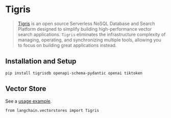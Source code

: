 Tigris
======

> [Tigris](htttps://tigrisdata.com) is an open source Serverless NoSQL Database and Search Platform designed to simplify building high-performance vector search applications. `Tigris` eliminates the infrastructure complexity of managing, operating, and synchronizing multiple tools, allowing you to focus on building great applications instead.

Installation and Setup[​](#installation-and-setup "Direct link to Installation and Setup")
------------------------------------------------------------------------------------------

    pip install tigrisdb openapi-schema-pydantic openai tiktoken

Vector Store[​](#vector-store "Direct link to Vector Store")
------------------------------------------------------------

See a [usage example](/docs/modules/data_connection/vectorstores/integrations/tigris.html).

    from langchain.vectorstores import Tigris